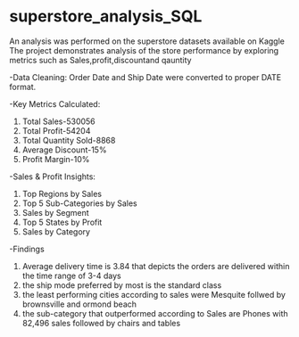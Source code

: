# superstore_analysis_SQL
An analysis was performed on the superstore datasets available on Kaggle
The project demonstrates analysis of the store performance by exploring metrics such as Sales,profit,discountand qauntity 

-Data Cleaning:
Order Date and Ship Date were converted to proper DATE format.

-Key Metrics Calculated:
1. Total Sales-530056
2. Total Profit-54204
3. Total Quantity Sold-8868
4. Average Discount-15%
5. Profit Margin-10%

-Sales & Profit Insights:
1. Top Regions by Sales
2. Top 5 Sub-Categories by Sales
3. Sales by Segment
4. Top 5 States by Profit
5. Sales by Category

-Findings
1. Average delivery time is 3.84 that depicts the orders are delivered within the time range of 3-4 days
2. the ship mode preferred by most is the standard class
3. the least performing cities according to sales were Mesquite follwed by brownsville and ormond beach
4. the sub-category that outperformed according to Sales are Phones with 82,496 sales followed by chairs and tables
   
